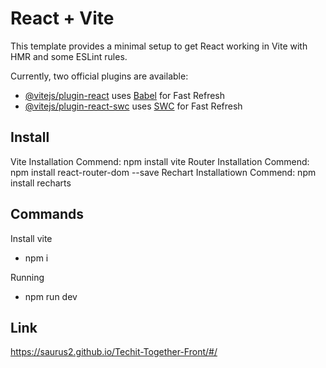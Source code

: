 # React + Vite

This template provides a minimal setup to get React working in Vite with HMR and some ESLint rules.

Currently, two official plugins are available:

- [@vitejs/plugin-react](https://github.com/vitejs/vite-plugin-react/blob/main/packages/plugin-react/README.md) uses [Babel](https://babeljs.io/) for Fast Refresh
- [@vitejs/plugin-react-swc](https://github.com/vitejs/vite-plugin-react-swc) uses [SWC](https://swc.rs/) for Fast Refresh

## Install

Vite Installation Commend: npm install vite
Router Installation Commend: npm install react-router-dom --save
Rechart Installatiown Commend: npm install recharts

## Commands

Install vite

- npm i

Running

- npm run dev

## Link

https://saurus2.github.io/Techit-Together-Front/#/
